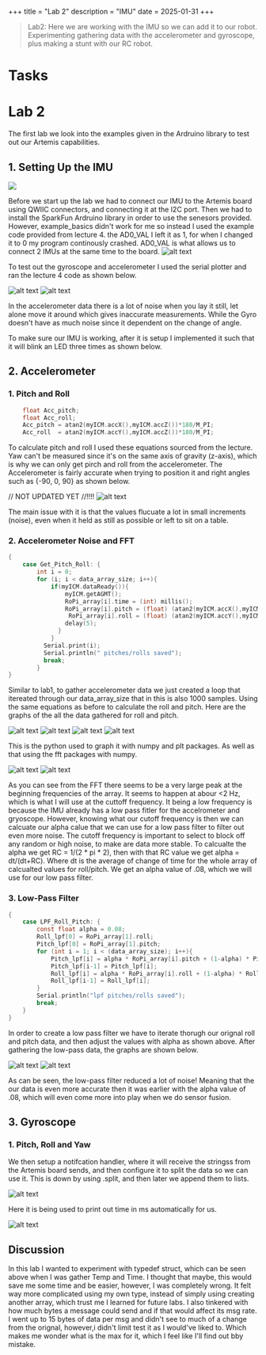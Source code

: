 +++
title = "Lab 2"
description = "IMU"
date  = 2025-01-31
+++

> Lab2: Here we are working with the IMU so we can add it to our robot. Experimenting gathering data with the accelerometer and gyroscope, plus making a stunt with our RC robot. 


# Tasks

# Lab 2
The first lab we look into the examples given in the Ardruino library to test out our Artemis capabilities.

## **1. Setting Up the IMU**

[![](https://markdown-videos-api.jorgenkh.no/youtube/SVlN_UHRQ4E)](https://youtu.be/SVlN_UHRQ4E)

Before we start up the lab we had to connect our IMU to the Artemis board using QWIIC connectors, and connecting it at the I2C port. 
Then we had to install the SparkFun Ardruino library in order to use the senesors provided. However, example_basics didn't work for me so instead I used the example code provided from lecture 4. the AD0_VAL I left it as 1, for when I changed it to 0 my program continously crashed. AD0_VAL is what allows us to connect 2 IMUs at the same time to the board.
![alt text](Connection.png)

To test out the gyroscope and accelerometer I used the serial plotter and ran the lecture 4 code as shown below. 

![alt text](GyroLec4.png)
![alt text](AccLec4.png)

In the accelerometer data there is a lot of noise when you lay it still, let alone move it around which gives inaccurate measurements. While the Gyro doesn't have as much noise since it dependent on the change of angle. 

To make sure our IMU is working, after it is setup I implemented it such that it will blink an LED three times as shown below. 



## **2. Accelerometer**

### 1. Pitch and Roll 

```c
    float Acc_pitch;
    float Acc_roll; 
    Acc_pitch = atan2(myICM.accX(),myICM.accZ())*180/M_PI; 
    Acc_roll  = atan2(myICM.accY(),myICM.accZ())*180/M_PI; 
```

To calculate pitch and roll I used these equations sourced from the lecture. Yaw can't be measured since it's on the same axis of gravity (z-axis), which is why we can only get pirch and roll from the accelerometer. The Accelerometer is fairly accurate when trying to position it and right angles such as {-90, 0, 90} as shown below. 

// NOT UPDATED YET //!!!!
![alt text](Three_CMD.png)

The main issue with it is that the values flucuate a lot in small increments (noise), even when it held as still as possible or left to sit on a table. 

### 2. Accelerometer Noise and FFT 

```c
{
    case Get_Pitch_Roll: {
        int i = 0;
        for (i; i < data_array_size; i++){
            if(myICM.dataReady()){
                myICM.getAGMT();
                RoPi_array[i].time = (int) millis();
                RoPi_array[i].pitch = (float) (atan2(myICM.accX(),myICM.accZ())*180/M_PI);
                 RoPi_array[i].roll = (float) (atan2(myICM.accY(),myICM.accZ())*180/M_PI);
                delay(5);
              }
            }
          Serial.print(i);
          Serial.println(" pitches/rolls saved");
          break; 
        }
}
```

Similar to lab1, to gather accelerometer data we just created a loop that itereated through our data_array_size that in this is also 1000 samples. Using the same equations as before to calculate the roll and pitch. Here are the graphs of the all the data gathered for roll and pitch. 


![alt text](Pitch_acc.png) ![alt text](Roll_acc.png)
![alt text](FFT_pitch.png) ![alt text](FFT_roll.png)

This is the python used to graph it with numpy and plt packages. As well as that using the fft packages with numpy. 

![alt text](RoPi_fft_graph.png) ![alt text](RoPi_graph.png)

As you can see from the FFT there seems to be a very large peak at the beginning frequencies of the array. It seems to happen at abour <2 Hz, which is what I will use at the cuttoff frequency. It being a low frequency is because the IMU already has a low pass fitler for the accelrometer and gryoscope. However, knowing what our cutoff frequency is then we can calcuate our alpha calue that we can use for a low pass filter to filter out even more noise. The cutoff frequency is important to select to block off any random or high noise, to make are data more stable. To calcualte the alpha we get RC = 1/(2 * pi * 2), then with that RC value we get alpha = dt/(dt+RC). Where dt is the average of change of time for the whole array of calcualted values for roll/pitch. We get an alpha value of .08, which we will use for our low pass filter. 


### **3. Low-Pass Filter**

```c
{
    case LPF_Roll_Pitch: {
        const float alpha = 0.08;
        Roll_lpf[0] = RoPi_array[1].roll;
        Pitch_lpf[0] = RoPi_array[1].pitch;
        for (int i = 1; i < (data_array_size); i++){
            Pitch_lpf[i] = alpha * RoPi_array[i].pitch + (1-alpha) * Pitch_lpf[i-1];
            Pitch_lpf[i-1] = Pitch_lpf[i];
            Roll_lpf[i] = alpha * RoPi_array[i].roll + (1-alpha) * Roll_lpf[i-1];
            Roll_lpf[i-1] = Roll_lpf[i];
        }
        Serial.println("lpf pitches/rolls saved");
        break; 
    }
}
```

In order to create a low pass filter we have to iterate thorugh our orignal roll and pitch data, and then adjust the values with alpha as shown above. After gathering the low-pass data, the graphs are shown below. 

![alt text](roll_lpf.png) ![alt text](pitch_lpf.png)

As can be seen, the low-pass filter reduced a lot of noise! Meaning that the our data is even more accurate then it was earlier with the alpha value of .08, which will even come more into play when we do sensor fusion. 

## **3. Gyroscope**

### **1. Pitch, Roll and Yaw**

We then setup a notifcation handler, where it will receive the stringss from the Artemis board sends, and then configure it to split the data so we can use it. This is down by using .split, and then later we append them to lists. 

![alt text](Noti.png)

Here it is being used to print out time in ms automatically for us. 

![alt text](Noti_hand.png)

## **Discussion**
In this lab I wanted to experiment with typedef struct, which can be seen above when I was gather Temp and Time. I thought that maybe, this would save me some time and be easier, however, I was completely wrong. It felt way more complicated using my own type, instead of simply using creating another array, which trust me I learned for future labs. I also tinkered with how much bytes a message could send and if that would affect its msg rate. I went up to 15 bytes of data per msg and didn't see to much of a change from the orignal, however,i didn't limit test it as I would've liked to. Which makes me wonder what is the max for it, which I feel like I'll find out bby mistake. 












